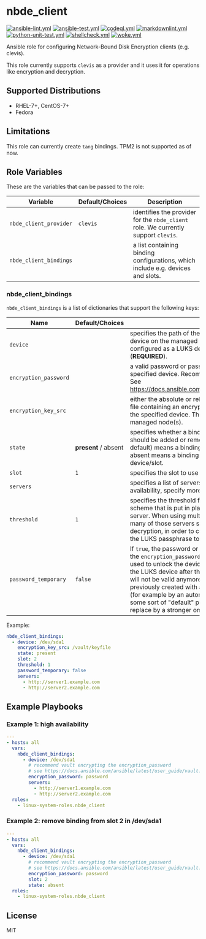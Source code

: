 # nbde_client

[![ansible-lint.yml](https://github.com/linux-system-roles/nbde_client/actions/workflows/ansible-lint.yml/badge.svg)](https://github.com/linux-system-roles/nbde_client/actions/workflows/ansible-lint.yml) [![ansible-test.yml](https://github.com/linux-system-roles/nbde_client/actions/workflows/ansible-test.yml/badge.svg)](https://github.com/linux-system-roles/nbde_client/actions/workflows/ansible-test.yml) [![codeql.yml](https://github.com/linux-system-roles/nbde_client/actions/workflows/codeql.yml/badge.svg)](https://github.com/linux-system-roles/nbde_client/actions/workflows/codeql.yml) [![markdownlint.yml](https://github.com/linux-system-roles/nbde_client/actions/workflows/markdownlint.yml/badge.svg)](https://github.com/linux-system-roles/nbde_client/actions/workflows/markdownlint.yml) [![python-unit-test.yml](https://github.com/linux-system-roles/nbde_client/actions/workflows/python-unit-test.yml/badge.svg)](https://github.com/linux-system-roles/nbde_client/actions/workflows/python-unit-test.yml) [![shellcheck.yml](https://github.com/linux-system-roles/nbde_client/actions/workflows/shellcheck.yml/badge.svg)](https://github.com/linux-system-roles/nbde_client/actions/workflows/shellcheck.yml) [![woke.yml](https://github.com/linux-system-roles/nbde_client/actions/workflows/woke.yml/badge.svg)](https://github.com/linux-system-roles/nbde_client/actions/workflows/woke.yml)

Ansible role for configuring Network-Bound Disk Encryption clients (e.g. clevis).

This role currently supports `clevis` as a provider and it uses it for operations like encryption
and decryption.

## Supported Distributions

* RHEL-7+, CentOS-7+
* Fedora

## Limitations

This role can currently create `tang` bindings. TPM2 is not supported as of now.

## Role Variables

These are the variables that can be passed to the role:

| **Variable** | **Default/Choices** | **Description** |
|----------|-------------|------|
| `nbde_client_provider` | `clevis`| identifies the provider for the `nbde_client` role. We currently support `clevis`.|
| `nbde_client_bindings` | | a list containing binding configurations, which include e.g. devices and slots. |

### nbde_client_bindings

`nbde_client_bindings` is a list of dictionaries that support the following keys:

| **Name** | **Default/Choices** | **Description** |
|----------|-------------|------|
| `device` | | specifies the path of the backing device of an encrypted device on the managed host. This device must be already configured as a LUKS device before using the role (**REQUIRED**). |
| `encryption_password` | | a valid password or passphrase for opening/unlocking the specified device. Recommend vault encrypting the value. See <https://docs.ansible.com/ansible/latest/user_guide/vault.html> |
| `encryption_key_src` | | either the absolute or relative path, on the control node, of a file containing an encryption key valid for opening/unlocking the specified device.  The role will copy this file to the managed node(s). |
| `state` | **present** / absent | specifies whether a binding with the configuration described should be added or removed. Setting state to present (the default) means a binding will be added; setting state to absent means a binding will be removed from the device/slot. |
| `slot` | `1` | specifies the slot to use for the binding. |
| `servers` | |  specifies a list of servers to bind to. To enable high availability, specify more than one server here. |
| `threshold` | `1` | specifies the threshold for the Shamir Secret Sharing (SSS) scheme that is put in place when using more than one server. When using multiple servers, threshold indicates how many of those servers should succeed, in terms of decryption, in order to complete the process of recovering the LUKS passphrase to open the device. |
| `password_temporary` | `false` | If `true`, the password or passphrase that was provided via the `encryption_password` or `encryption_key` arguments will be used to unlock the device and then it will be removed from the LUKS device after the binding operation completes, i.e. it will not be valid anymore. To be used if device has been previously created with a sample password or passphrase (for example by an automated install like kickstart that set up some sort of "default" password), which the role should replace by a stronger one. |

Example:

```yaml
nbde_client_bindings:
  - device: /dev/sda1
    encryption_key_src: /vault/keyfile
    state: present
    slot: 2
    threshold: 1
    password_temporary: false
    servers:
      - http://server1.example.com
      - http://server2.example.com
```

## Example Playbooks

### Example 1: high availability

```yaml
---
- hosts: all
  vars:
    nbde_client_bindings:
      - device: /dev/sda1
        # recommend vault encrypting the encryption_password
        # see https://docs.ansible.com/ansible/latest/user_guide/vault.html
        encryption_password: password
        servers:
          - http://server1.example.com
          - http://server2.example.com
  roles:
    - linux-system-roles.nbde_client
```

### Example 2: remove binding from slot 2 in /dev/sda1

```yaml
---
- hosts: all
  vars:
    nbde_client_bindings:
      - device: /dev/sda1
        # recommend vault encrypting the encryption_password
        # see https://docs.ansible.com/ansible/latest/user_guide/vault.html
        encryption_password: password
        slot: 2
        state: absent
  roles:
    - linux-system-roles.nbde_client
```

## License

MIT
